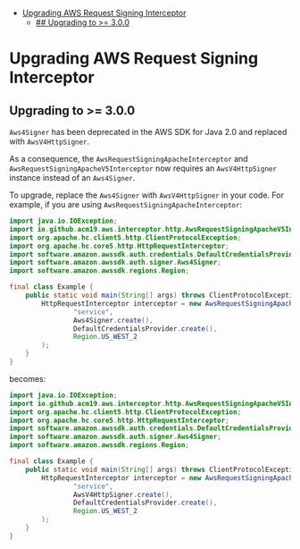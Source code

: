 - [Upgrading AWS Request Signing Interceptor](#upgrading-opensearch-python-client)
    - [## Upgrading to >= 3.0.0](#upgrading-to->=-3.0.0)


# Upgrading AWS Request Signing Interceptor

## Upgrading to >= 3.0.0

`Aws4Signer` has been deprecated in the AWS SDK for Java 2.0 and replaced with `AwsV4HttpSigner`.

As a consequence, the `AwsRequestSigningApacheInterceptor` and `AwsRequestSigningApacheV5Interceptor` now requires an `AwsV4HttpSigner` instance instead of an `Aws4Signer`.

To upgrade, replace the `Aws4Signer` with `AwsV4HttpSigner` in your code. For example, if you are using `AwsRequestSigningApacheInterceptor`:

```java
import java.io.IOException;
import io.github.acm19.aws.interceptor.http.AwsRequestSigningApacheV5Interceptor;
import org.apache.hc.client5.http.ClientProtocolException;
import org.apache.hc.core5.http.HttpRequestInterceptor;
import software.amazon.awssdk.auth.credentials.DefaultCredentialsProvider;
import software.amazon.awssdk.auth.signer.Aws4Signer;
import software.amazon.awssdk.regions.Region;

final class Example {
    public static void main(String[] args) throws ClientProtocolException, IOException {
        HttpRequestInterceptor interceptor = new AwsRequestSigningApacheV5Interceptor(
                "service",
                Aws4Signer.create(),
                DefaultCredentialsProvider.create(),
                Region.US_WEST_2
        );
    }
}
```

becomes:

```java
import java.io.IOException;
import io.github.acm19.aws.interceptor.http.AwsRequestSigningApacheV5Interceptor;
import org.apache.hc.client5.http.ClientProtocolException;
import org.apache.hc.core5.http.HttpRequestInterceptor;
import software.amazon.awssdk.auth.credentials.DefaultCredentialsProvider;
import software.amazon.awssdk.auth.signer.Aws4Signer;
import software.amazon.awssdk.regions.Region;

final class Example {
    public static void main(String[] args) throws ClientProtocolException, IOException {
        HttpRequestInterceptor interceptor = new AwsRequestSigningApacheV5Interceptor(
                "service",
                AwsV4HttpSigner.create(),
                DefaultCredentialsProvider.create(),
                Region.US_WEST_2
        );
    }
}
```

